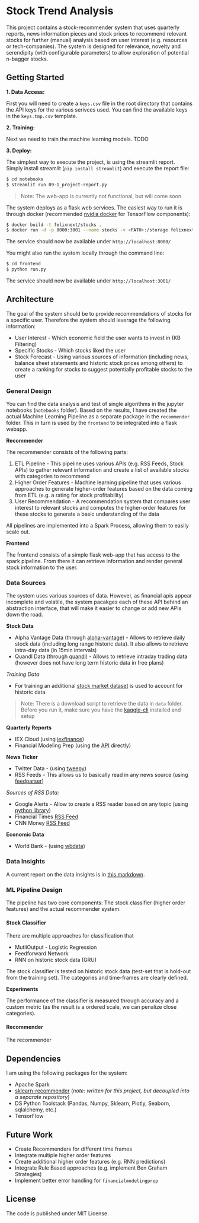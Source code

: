 # Stock Trend Analysis

This project contains a stock-recommender system that uses quarterly reports, news information pieces and stock prices to recommend relevant stocks for further (manual) analysis based on user interest (e.g. resources or tech-companies). The system is designed for relevance, novelty and serendipity (with configurable parameters) to allow exploration of potential n-bagger stocks.

## Getting Started

**1. Data Access:**


First you will need to create a `keys.csv` file in the root directory that contains the API keys for the various serivces used. You can find the available keys in the `keys.tmp.csv` template.


**2. Training:**


Next we need to train the machine learning models. TODO


**3. Deploy:**


The simplest way to execute the project, is using the streamlit report. Simply install streamlit (`pip install streamlit`) and execute the report file:

```bash
$ cd notebooks
$ streamlit run 09-1_project-report.py
```


> Note: The web-app is currently not functional, but will come soon.


The system deploys as a flask web services. The easiest way to run it is through docker (recommended [nvidia docker](https://github.com/NVIDIA/nvidia-docker) for TensorFlow components):

```bash
$ docker build -t felixnext/stocks .
$ docker run -d -p 8000:3001 --name stocks -v <PATH>:/storage felixnext/stocks
```

The service should now be available under `http://localhost:8000/`

You might also run the system locally through the command line:

```bash
$ cd frontend
$ python run.py
```

The service should now be available under `http://localhost:3001/`

## Architecture

The goal of the system should be to provide recommendations of stocks for a specific user. Therefore the system should leverage the following information:

* User Interest - Which economic field the user wants to invest in (KB Filtering)
* Specific Stocks - Which stocks liked the user
* Stock Forecast - Using various sources of information (including news, balance sheet statements and historic stock prices among others) to create a ranking for stocks to suggest potentially profitable stocks to the user

### General Design

You can find the data analysis and test of single algorithms in the jupyter notebooks (`notebooks` folder).
Based on the results, I have created the actual Machine Learning Pipeline as a separate package in the `recommender` folder.
This in turn is used by the `frontend` to be integrated into a flask webapp.

**Recommender**

The recommender consists of the following parts:

1. ETL Pipeline - This pipeline uses various APIs (e.g. RSS Feeds, Stock APIs) to gather relevant information and create a list of available stocks with categories to recommend
2. Higher Order Features - Machine learning pipeline that uses various approaches to generate higher-order features based on the data coming from ETL (e.g. a rating for stock profitability)
3. User Recommendation - A recommendation system that compares user interest to relevant stocks and computes the higher-order features for these stocks to generate a basic understanding of the data

All pipelines are implemented into a Spark Process, allowing them to easily scale out.

**Frontend**

The frontend consists of a simple flask web-app that has access to the spark pipeline. From there it can retrieve information and render general stock information to the user.

### Data Sources

The system uses various sources of data. However, as financial apis appear incomplete and volatile, the system pacakges each of these API behind an abstraction interface, that will make it easier to change or add new APIs down the road.

**Stock Data**

* Alpha Vantage Data (through [alpha-vantage](https://github.com/RomelTorres/alpha_vantage)) - Allows to retrieve daily stock data (including long range historic data). It also allows to retrieve intra-day data (in 15min intervals)
* Quandl Data (through [quandl](https://github.com/quandl/quandl-python)) - Allows to retrieve intraday trading data (however does not have long term historic data in free plans)

*Training Data*

* For training an additional [stock market dataset](https://www.kaggle.com/borismarjanovic/price-volume-data-for-all-us-stocks-etfs) is used to account for historic data

> Note: There is a download script to retrieve the data in `data` folder. Before you run it, make sure you have the [kaggle-cli](https://github.com/Kaggle/kaggle-api) installed and setup


**Quarterly Reports**

* IEX Cloud (using [iexfinance](https://github.com/addisonlynch/iexfinance))
* Financial Modeling Prep (using the [API](https://financialmodelingprep.com/developer/docs/) directly)

**News Ticker**

* Twitter Data - (using [tweepy](https://github.com/tweepy/tweepy))
* RSS Feeds - This allows us to basically read in any news source (using [feedparser](https://github.com/kurtmckee/feedparser))

*Sources of RSS Data:*

* Google Alerts - Allow to create a RSS reader based on any topic (using [python library](https://github.com/9b/google-alerts))
* Financial Times [RSS Feed](https://www.ft.com/business-education?format=rss)
* CNN Money [RSS Feed](http://rss.cnn.com/rss/money_latest.rss)

**Economic Data**

* World Bank - (using [wbdata](https://github.com/oliversherouse/wbdata))

### Data Insights

A current report on the data insights is in [this markdown](19-09_project-results.md).

### ML Pipeline Design

The pipeline has two core components: The stock classifier (higher order features) and the actual recommender system.

#### Stock Classifier

There are multiple approaches for classification that

* MutliOutput - Logistic Regression
* Feedforward Network
* RNN on historic stock data (GRU)

The stock classifier is tested on historic stock data (test-set that is hold-out from the training set). The categories and time-frames are clearly defined.

**Experiments**

The performance of the classifier is measured through accuracy and a custom metric (as the result is a ordered scale, we can penalize close categories).

#### Recommender

The recommender

## Dependencies

I am using the following packages for the system:

* Apache Spark
* [sklearn-recommender](https://github.com/felixnext/sklearn-recommender) (*note: written for this project, but decoupled into a separate repository*)
* DS Python Toolstack (Pandas, Numpy, Sklearn, Plotly, Seaborn, sqlalchemy, etc.)
* TensorFlow

## Future Work

* Create Recommenders for different time frames
* Integrate multiple higher order features
* Create additional higher order features (e.g. RNN predictions)
* Integrate Rule Based approaches (e.g. implement Ben Graham Strategies)
* Implement better error handling for `financialmodelingprep`

## License

The code is published under MIT License.
